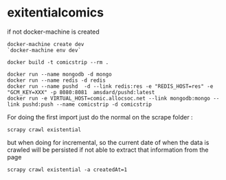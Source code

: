 # exitentialcomics

if not docker-machine is created

```
docker-machine create dev
`docker-machine env dev`
```

```
docker build -t comicstrip --rm .

docker run --name mongodb -d mongo
docker run --name redis -d redis
docker run --name pushd  -d --link redis:res -e "REDIS_HOST=res" -e "GCM_KEY=XXX" -p 8080:8081  amsdard/pushd:latest
docker run -e VIRTUAL_HOST=comic.allocsoc.net --link mongodb:mongo --link pushd:push --name comicstrip -d comicstrip
```



For doing the first import just do the normal on the scrape folder :

```scrapy crawl existential```

but when doing for incremental, so the current date of when the data is crawled will be persisted
if not able to extract that information from the page

```scrapy crawl existential -a createdAt=1```
